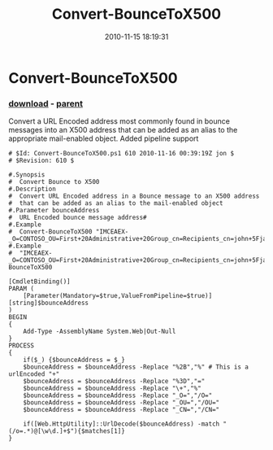 ﻿---
pid:            2364
poster:         Jon Webster
title:          Convert-BounceToX500
date:           2010-11-15 18:19:31
format:         posh
parent:         2361
parent:         2361

---

# Convert-BounceToX500

### [download](2364.ps1) - [parent](2361.md)

Convert a URL Encoded address most commonly found in bounce messages into an X500 address that can be added as an alias to the appropriate mail-enabled object.
Added pipeline support

```posh
# $Id: Convert-BounceToX500.ps1 610 2010-11-16 00:39:19Z jon $
# $Revision: 610 $

#.Synopsis
#  Convert Bounce to X500
#.Description
#  Convert URL Encoded address in a Bounce message to an X500 address
#  that can be added as an alias to the mail-enabled object
#.Parameter bounceAddress
#  URL Encoded bounce message address#
#.Example
#  Convert-BounceToX500 "IMCEAEX-_O=CONTOSO_OU=First+20Administrative+20Group_cn=Recipients_cn=john+5Fjacob+2Esmith@contoso.com"
#.Example
#  "IMCEAEX-_O=CONTOSO_OU=First+20Administrative+20Group_cn=Recipients_cn=john+5Fjacob+2Esmith@contoso.com"|Convert-BounceToX500

[CmdletBinding()]
PARAM (
	[Parameter(Mandatory=$true,ValueFromPipeline=$true)][string]$bounceAddress
)
BEGIN
{
	Add-Type -AssemblyName System.Web|Out-Null
}
PROCESS
{
	if($_) {$bounceAddress = $_}
	$bounceAddress = $bounceAddress -Replace "%2B","%" # This is a urlEncoded "+"
	$bounceAddress = $bounceAddress -Replace "%3D","="
	$bounceAddress = $bounceAddress -Replace "\+","%"
	$bounceAddress = $bounceAddress -Replace "_O=","/O="
	$bounceAddress = $bounceAddress -Replace "_OU=","/OU="
	$bounceAddress = $bounceAddress -Replace "_CN=","/CN="

	if([Web.HttpUtility]::UrlDecode($bounceAddress) -match "(/o=.*)@[\w\d.]+$"){$matches[1]}
}
```
